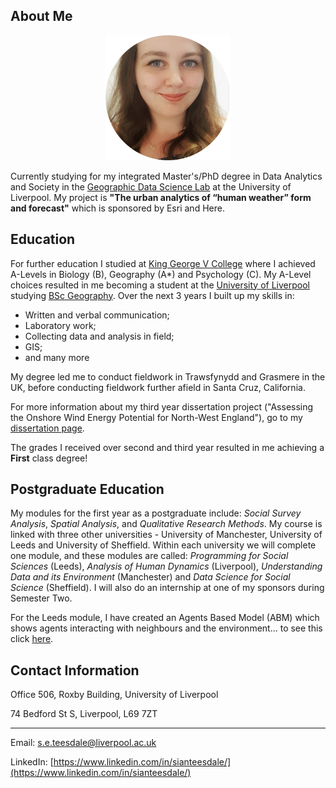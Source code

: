 ## About Me
<p align="center">
  <img width="200" height="200" src="Photo_of_me.jpg">
</p>

Currently studying for my integrated Master's/PhD degree in Data Analytics and Society in the [Geographic Data Science Lab](https://www.liverpool.ac.uk/geographic-data-science/) at the University of Liverpool. My project is **"The urban analytics of “human weather” form and forecast"** which is sponsored by Esri and Here.

## Education

For further education I studied at [King George V College](https://www.kgv.ac.uk/) where I achieved A-Levels in Biology (B), Geography (A*) and Psychology (C).
My A-Level choices resulted in me becoming a student at the [University of Liverpool](https://www.liverpool.ac.uk/) studying [BSc Geography](https://www.liverpool.ac.uk/study/undergraduate/courses/geography-bsc-hons/overview/). Over the next 3 years I built up my skills in:
- Written and verbal communication;
- Laboratory work;
- Collecting data and analysis in field;
- GIS;
- and many more

My degree led me to conduct fieldwork in Trawsfynydd and Grasmere in the UK, before conducting fieldwork further afield in Santa Cruz, California.

For more information about my third year dissertation project ("Assessing the Onshore Wind Energy Potential for North-West England"), go to my [dissertation page](dissertation.md).

The grades I received over second and third year resulted in me achieving a **First** class degree!

## Postgraduate Education

My modules for the first year as a postgraduate include: *Social Survey Analysis*, *Spatial Analysis*, and *Qualitative Research Methods*. My course is linked with three other universities - University of Manchester, University of Leeds and University of Sheffield. Within each university we will complete one module, and these modules are called: *Programming for Social Sciences* (Leeds), *Analysis of Human Dynamics* (Liverpool), *Understanding Data and its Environment* (Manchester) and *Data Science for Social Science* (Sheffield). I will also do an internship at one of my sponsors during Semester Two.

For the Leeds module, I have created an Agents Based Model (ABM) which shows agents interacting with neighbours and the environment... to see this click [here](leeds.md).

## Contact Information
Office 506, Roxby Building, University of Liverpool

74 Bedford St S, Liverpool, L69 7ZT

----------------------------------------------------------------------------------------------------------

Email: s.e.teesdale@liverpool.ac.uk

LinkedIn: [https://www.linkedin.com/in/sianteesdale/](https://www.linkedin.com/in/sianteesdale/)
